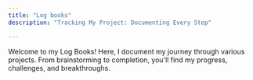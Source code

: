 ```yaml
---
title: "Log books"
description: "Tracking My Project: Documenting Every Step"

---
```


Welcome to my Log Books! Here, I document my journey through various projects. From brainstorming to completion, you'll find my progress, challenges, and breakthroughs.